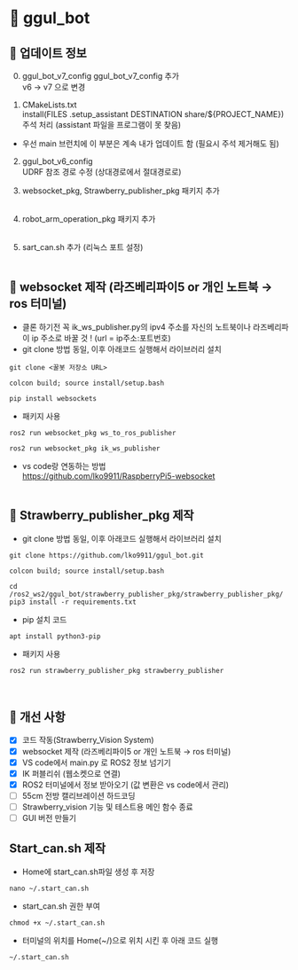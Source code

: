 # 🧪 ggul_bot

## 🥇 업데이트 정보

0. ggul_bot_v7_config
ggul_bot_v7_config 추가<br>
v6 -> v7 으로 변경

1. CMakeLists.txt <br>
install(FILES .setup_assistant DESTINATION share/${PROJECT_NAME}) 주석 처리 (assistant 파일을 프로그램이 못 찾음)<br>
- 우선 main 브런치에 이 부분은 계속 내가 업데이트 함 (필요시 주석 제거해도 됨)

2. ggul_bot_v6_config <br>
UDRF 참조 경로 수정 (상대경로에서 절대경로로)<br>

3. websocket_pkg, Strawberry_publisher_pkg 패키지 추가
<br><br>

4. robot_arm_operation_pkg 패키지 추가
<br><br>

5. sart_can.sh 추가 (리눅스 포트 설정)
<br><br>
## 🥈 websocket 제작 (라즈베리파이5 or 개인 노트북 → ros 터미널) <br>
- 클론 하기전 꼭 ik_ws_publisher.py의 ipv4 주소를 자신의 노트북이나 라즈베리파이 ip 주소로 바꿀 것 ! (url = ip주소:포트번호) 
- git clone 방법 동일, 이후 아래코드 실행해서 라이브러리 설치
<pre><code>git clone <꿀봇 저장소 URL></code></pre>
<pre><code>colcon build; source install/setup.bash</code></pre>
<pre><code>pip install websockets</code></pre>
- 패키지 사용
<pre><code>ros2 run websocket_pkg ws_to_ros_publisher</code></pre>
<pre><code>ros2 run websocket_pkg ik_ws_publisher</code></pre>
- vs code랑 연동하는 방법<br>
https://github.com/lko9911/RaspberryPi5-websocket<br><br>

## 🥈 Strawberry_publisher_pkg 제작 <br>
- git clone 방법 동일, 이후 아래코드 실행해서 라이브러리 설치
<pre><code>git clone https://github.com/lko9911/ggul_bot.git</code></pre>
<pre><code>colcon build; source install/setup.bash</code></pre>
<pre><code>cd /ros2_ws2/ggul_bot/strawberry_publisher_pkg/strawberry_publisher_pkg/
pip3 install -r requirements.txt </code></pre>
- pip 설치 코드
<pre><code>apt install python3-pip</code></pre>
- 패키지 사용
<pre><code>ros2 run strawberry_publisher_pkg strawberry_publisher</code></pre>
<br>


## 🥉 개선 사항
- [x] 코드 작동(Strawberry_Vision System) <br>
- [x] websocket 제작 (라즈베리파이5 or 개인 노트북 → ros 터미널)
- [x] VS code에서 main.py 로 ROS2 정보 넘기기
- [x] IK 퍼블리쉬 (웹소켓으로 연결) <br>
- [x] ROS2 터미널에서 정보 받아오기 (값 변환은 vs code에서 관리)
- [ ] 55cm 전방 캘리브레이션 하드코딩
- [ ] Strawberry_vision 기능 및 테스트용 메인 함수 종료
- [ ] GUI 버전 만들기

## Start_can.sh 제작 <br>
- Home에 start_can.sh파일 생성 후 저장
<pre><code>nano ~/.start_can.sh</code></pre>
- start_can.sh 권한 부여
<pre><code>chmod +x ~/.start_can.sh</code></pre>
-  터미널의 위치를 Home(~/)으로 위치 시킨 후 아래 코드 실행
<pre><code>~/.start_can.sh</code></pre>

